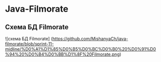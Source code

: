 # Java-Filmorate

## Схема БД Filmorate
![схема БД Filmorate] (https://github.com/MishanyaCh/java-filmorate/blob/sprint-11-midline/%D0%A1%D1%85%D0%B5%D0%BC%D0%B0%20%D0%91%D0%94%20%D0%B4%D0%BB%D1%8F%20Filmorate.png)

